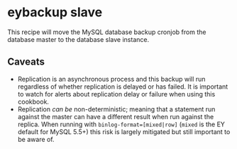 # eybackup slave

This recipe will move the MySQL database backup cronjob from the database master to the database slave instance.

## Caveats

- Replication is an asynchronous process and this backup will run regardless of whether replication is delayed or has failed. It is important to watch for alerts about replication delay or failure when using this cookbook.
- Replication *can be* non-deterministic; meaning that a statement run against the master can have a different result when run against the replica. When running with `binlog-format=[mixed|row]` (`mixed` is the EY default for MySQL 5.5+) this risk is largely mitigated but still important to be aware of.
